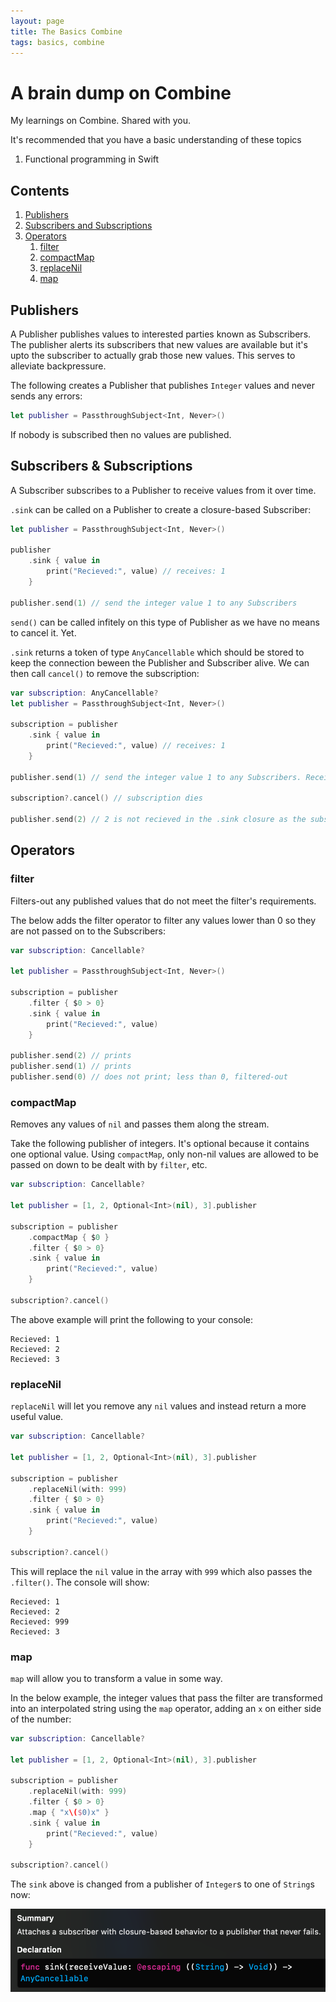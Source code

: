 ```yaml
---
layout: page
title: The Basics Combine
tags: basics, combine
---
```

# A brain dump on Combine

My learnings on Combine. Shared with you.

It's recommended that you have a basic understanding of these topics
1. Functional programming in Swift

## Contents
1. [Publishers](#publishers)
2. [Subscribers and Subscriptions](#subscribers-and-subscriptions)
3. [Operators](#operators)
    1. [filter](#filter)
    2. [compactMap](#compactMap)
    3. [replaceNil](#replaceNil)
    3. [map](#map)

<a id="publishers"></a>
## Publishers

A Publisher publishes values to interested parties known as Subscribers. The publisher alerts its subscribers that new values are available but it's upto the subscriber to actually grab those new values. This serves to alleviate backpressure.

The following creates a Publisher that publishes `Integer` values and never sends any errors:

```swift
let publisher = PassthroughSubject<Int, Never>()
```

If nobody is subscribed then no values are published.

<a id="subscribers-and-subscriptions"></a>
## Subscribers & Subscriptions

A Subscriber subscribes to a Publisher to receive values from it over time.

`.sink` can be called on a Publisher to create a closure-based Subscriber:

```swift
let publisher = PassthroughSubject<Int, Never>()

publisher
    .sink { value in
        print("Recieved:", value) // receives: 1
    }

publisher.send(1) // send the integer value 1 to any Subscribers
```

`send()` can be called infitely on this type of Publisher as we have no means to cancel it. Yet.

`.sink` returns a token of type `AnyCancellable` which should be stored to keep the connection beween the Publisher and Subscriber alive. We can then call `cancel()` to remove the subscription:

```swift
var subscription: AnyCancellable?
let publisher = PassthroughSubject<Int, Never>()

subscription = publisher
    .sink { value in
        print("Recieved:", value) // receives: 1
    }

publisher.send(1) // send the integer value 1 to any Subscribers. Received in the .sink closure above

subscription?.cancel() // subscription dies

publisher.send(2) // 2 is not recieved in the .sink closure as the subscription has just been cancelled
```

<a id="operators"></a>
## Operators

<a id="filter"></a>
### filter

Filters-out any published values that do not meet the filter's requirements.

The below adds the filter operator to filter any values lower than 0 so they are not passed on to the Subscribers:

```swift
var subscription: Cancellable?

let publisher = PassthroughSubject<Int, Never>()

subscription = publisher
    .filter { $0 > 0}
    .sink { value in
        print("Recieved:", value)
    }

publisher.send(2) // prints
publisher.send(1) // prints
publisher.send(0) // does not print; less than 0, filtered-out
```

<a id="compactMap"></a>
### compactMap

Removes any values of `nil` and passes them along the stream.

Take the following publisher of integers. It's optional because it contains one optional value. Using `compactMap`, only non-nil values are allowed to be passed on down to be dealt with by `filter`, etc.

```swift
var subscription: Cancellable?

let publisher = [1, 2, Optional<Int>(nil), 3].publisher

subscription = publisher
    .compactMap { $0 }
    .filter { $0 > 0}
    .sink { value in
        print("Recieved:", value)
    }

subscription?.cancel()
```

The above example will print the following to your console:

```
Recieved: 1
Recieved: 2
Recieved: 3
```

<a id="replaceNil"></a>
### replaceNil

`replaceNil` will let you remove any `nil` values and instead return a more useful value.

```swift
var subscription: Cancellable?

let publisher = [1, 2, Optional<Int>(nil), 3].publisher

subscription = publisher
    .replaceNil(with: 999)
    .filter { $0 > 0}
    .sink { value in
        print("Recieved:", value)
    }

subscription?.cancel()
```

This will replace the `nil` value in the array with `999` which also passes the `.filter()`. The console will show:

```
Recieved: 1
Recieved: 2
Recieved: 999
Recieved: 3
```

<a id="map"></a>

### map

`map` will allow you to transform a value in some way. 

In the below example, the integer values that pass the filter are transformed into an interpolated string using the `map` operator, adding an `x` on either side of the number:

```swift
var subscription: Cancellable?

let publisher = [1, 2, Optional<Int>(nil), 3].publisher

subscription = publisher
    .replaceNil(with: 999)
    .filter { $0 > 0}
    .map { "x\($0)x" }
    .sink { value in
        print("Recieved:", value)
    }

subscription?.cancel()
```

The `sink` above is changed from a publisher of `Integer`s to one of `String`s now:

![Xcode pop-up showing summary of our publisher](/assets/images/map-publisher-string.png)